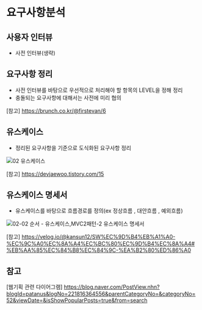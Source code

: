 요구사항분석
===

사용자 인터뷰
---
- 사전 인터뷰(생략)
  
요구사항 정리
---
- 사전 인터뷰를 바탕으로 우선적으로 처리해야 할 항목의 LEVEL을 정해 정리
- 충돌되는 요구사항에 대해서는 사전에 미리 협의

[참고] https://brunch.co.kr/@firstevan/6 <br/>

유스케이스
---
- 정리된 요구사항을 기준으로 도식화된 요구사항 정리 

![02 유스케이스](https://github.com/EDU-EMBADDED-CURRICULUM/01SCREEN_PLAN/assets/84259104/9fa17939-7642-4f6c-b517-f6a813b44196)


[참고] https://devjaewoo.tistory.com/15


유스케이스 명세서
---
- 유스케이스를 바탕으로 흐름경로를 정의(ex 정상흐름 , 대안흐름 , 예외흐름)

![02-02  순서   - 유스케이스,MVC2패턴-2 유스케이스 명세서](https://github.com/EDU-EMBADDED-CURRICULUM/01SCREEN_PLAN/assets/84259104/adc9cfb7-116b-4d5c-b986-c3beed53a488)


[참고] https://velog.io/@kansun12/SW%EC%9D%B4%EB%A1%A0-%EC%9C%A0%EC%8A%A4%EC%BC%80%EC%9D%B4%EC%8A%A4#%EB%AA%85%EC%84%B8%EC%84%9C-%EA%B2%80%ED%86%A0


참고
---

[웹기획 관련 다이어그램] https://blog.naver.com/PostView.nhn?blogId=patanus&logNo=221816364556&parentCategoryNo=&categoryNo=52&viewDate=&isShowPopularPosts=true&from=search




